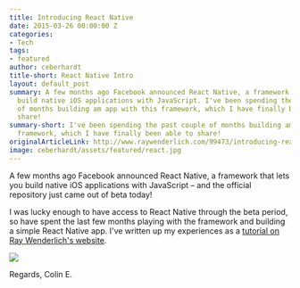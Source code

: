 ```yaml
---
title: Introducing React Native
date: 2015-03-26 00:00:00 Z
categories:
- Tech
tags:
- featured
author: ceberhardt
title-short: React Native Intro
layout: default_post
summary: A few months ago Facebook announced React Native, a framework that lets you
  build native iOS applications with JavaScript. I've been spending the past couple
  of months building am app with this framework, which I have finally been able to
  share!
summary-short: I've been spending the past couple of months building am app with this
  framework, which I have finally been able to share!
originalArticleLink: http://www.raywenderlich.com/99473/introducing-react-native-building-apps-javascript
image: ceberhardt/assets/featured/react.jpg
---
```


A few months ago Facebook announced React Native, a framework that lets you build native iOS applications with JavaScript – and the official repository just came out of beta today!

I was lucky enough to have access to React Native through the beta period, so have spent the last few months playing with the framework and building a simple React Native app. I've written up my experiences as a [tutorial on Ray Wenderlich's website](http://www.raywenderlich.com/99473/introducing-react-native-building-apps-javascript).

<a href="http://www.raywenderlich.com/99473/introducing-react-native-building-apps-javascript"><img src="{{ site.baseurl }}/ceberhardt/assets/ReactNative.png" /></a>

Regards, Colin E.

